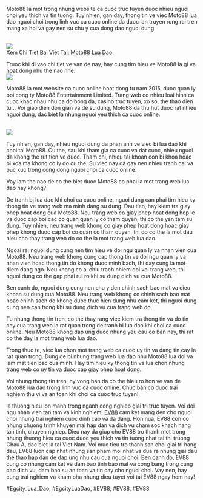 <p>Moto88 la mot trong nhung website ca cuoc truc tuyen duoc nhieu nguoi choi yeu thich va tin tuong. Tuy nhien, gan day, thong tin ve viec Moto88 lua dao nguoi choi trong linh vuc ca cuoc online da duoc lan truyen rong rai tren mang xa hoi va gay nen su chu y cua dong dao nguoi dung.</p><br><img src="https://ev88.co.uk/wp-content/uploads/2025/03/logo.webp"></br>
Xem Chi Tiet Bai Viet Tai: <a href="https://ev88.co.uk/moto88-lua-dao/">Moto88 Lua Dao</a><p>Truoc khi di vao chi tiet ve van de nay, hay cung tim hieu ve Moto88 la gi va hoat dong nhu the nao nhe.<br><img src="https://ev88.co.uk/wp-content/uploads/2025/03/logo.webp"></br><p>Moto88 la mot website ca cuoc online hoat dong tu nam 2015, duoc quan ly boi cong ty Moto88 Entertainment Limited. Trang web co nhieu loai hinh ca cuoc khac nhau nhu ca do bong da, casino truc tuyen, xo so, the thao dien tu... Voi giao dien don gian va de su dung, Moto88 da thu hut duoc rat nhieu nguoi dung, dac biet la nhung nguoi yeu thich ca cuoc online.</p><br><img src="https://ev88.co.uk/wp-content/uploads/2025/03/logo.webp"></br><p>Tuy nhien, gan day, nhieu nguoi dung da phan anh ve viec bi lua dao khi choi tai Moto88. Cu the, sau khi tham gia ca cuoc va dat cuoc, nhieu nguoi da khong the rut tien ve duoc. Tham chi, nhieu tai khoan con bi khoa hoac bi xoa ma khong co ly do cu the. Su viec nay da gay nen nhieu tranh cai va buc xuc trong cong dong nguoi choi ca cuoc online.<p>Vay lam the nao de co the biet duoc Moto88 co phai la mot trang web lua dao hay khong?</p><p>De tranh bi lua dao khi choi ca cuoc online, nguoi dung can phai tim hieu ky thong tin ve trang web ma minh dang su dung. Dau tien, hay kiem tra giay phep hoat dong cua Moto88. Neu trang web co giay phep hoat dong hop le va duoc cap boi cac co quan quan ly co tham quyen, thi co the yen tam su dung. Tuy nhien, neu trang web khong co giay phep hoat dong hoac giay phep khong duoc cap boi co quan co tham quyen, thi do co the la mot dau hieu cho thay trang web do co the la mot trang web lua dao.<p>Ngoai ra, nguoi dung cung nen tim hieu ve doi ngu quan ly va nhan vien cua Moto88. Neu trang web khong cung cap thong tin ve doi ngu quan ly va nhan vien hoac thong tin do khong duoc minh bach, thi day cung la mot diem dang ngo. Neu khong co ai chiu trach nhiem doi voi trang web, thi nguoi dung co the gap phai rui ro khi su dung dich vu cua Moto88.</p><p>Ben canh do, nguoi dung cung nen chu y den chinh sach bao mat va dieu khoan su dung cua Moto88. Neu trang web khong co chinh sach bao mat hoac chinh sach do khong duoc thuc hien dung nhu cam ket, thi nguoi dung cung nen can trong khi su dung dich vu cua trang web do.</p><p>Tu nhung thong tin tren, co the thay rang viec kiem tra thong tin va do tin cay cua trang web la rat quan trong de tranh bi lua dao khi choi ca cuoc online. Neu Moto88 khong dap ung duoc nhung yeu cau co ban nay, thi rat co the day la mot trang web lua dao.</p><p>Trong thuc te, viec lua chon mot trang web ca cuoc uy tin va dang tin cay la rat quan trong. Dung de bi nhung trang web lua dao nhu Moto88 lua doi va lam mat tien bac cua minh. Hay tim hieu ky thong tin va lua chon nhung trang web co uy tin va duoc cap giay phep hoat dong.</p><p>Voi nhung thong tin tren, hy vong ban da co the hieu ro hon ve van de Moto88 lua dao trong linh vuc ca cuoc online. Chuc ban co duoc trai nghiem thu vi va an toan khi choi ca cuoc truc tuyen!</p><p>la thuong hieu lon manh trong nganh cong nghiep giai tri truc tuyen. Voi doi ngu nhan vien tan tam va kinh nghiem, <a href="https://ev88.co.uk/">EV88</a> cam ket mang den cho nguoi choi nhung trai nghiem cuoc dinh cao va da dang. Hon nua, EV88 con co nhung chuong trinh khuyen mai hap dan va dich vu cham soc khach hang tan tinh, chuyen nghiep. Dieu nay da giup cho EV88 tro thanh mot trong nhung thuong hieu ca cuoc duoc yeu thich va tin tuong nhat tai thi truong Chau A, dac biet la tai Viet Nam. Voi muc tieu tro thanh san choi giai tri hang dau, EV88 luon cap nhat nhung san pham moi nhat va dua ra nhung giai dau the thao hap dan de dap ung nhu cau cua nguoi choi. Ben canh do, EV88 cung co nhung cam ket ve dam bao tinh bao mat va cong bang trong cung cap dich vu, dam bao su an toan va tin cay cho nguoi choi. Vay nen, hay cung trai nghiem va kham pha nhung dieu tuyet voi tai EV88 ngay hom nay!</p>
#Egcity_Lua_Dao, #EgcityLuaDao, #EV88, #EV88, #EV88
